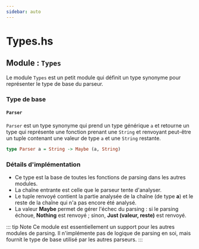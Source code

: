 ```yaml
---
sidebar: auto
---
```


# Types.hs

## Module : `Types`

Le module `Types` est un petit module qui définit un type synonyme pour représenter le type de base du parseur.

### Type de base

#### `Parser`

`Parser` est un type synonyme qui prend un type générique `a` et retourne un type qui représente une fonction prenant une `String` et renvoyant peut-être un tuple contenant une valeur de type `a` et une `String` restante.

```haskell
type Parser a = String -> Maybe (a, String)
```

### Détails d'implémentation

- Ce type est la base de toutes les fonctions de parsing dans les autres modules.
- La chaîne entrante est celle que le parseur tente d'analyser.
- Le tuple renvoyé contient la partie analysée de la chaîne (de type **a**) et le reste de la chaîne qui n'a pas encore été analysé.
- La valeur **Maybe** permet de gérer l'échec du parsing : si le parsing échoue, **Nothing** est renvoyé ; sinon, **Just (valeur, reste)** est renvoyé.

::: tip Note
Ce module est essentiellement un support pour les autres modules de parsing. Il n'implémente pas de logique de parsing en soi, mais fournit le type de base utilisé par les autres parseurs.
:::
